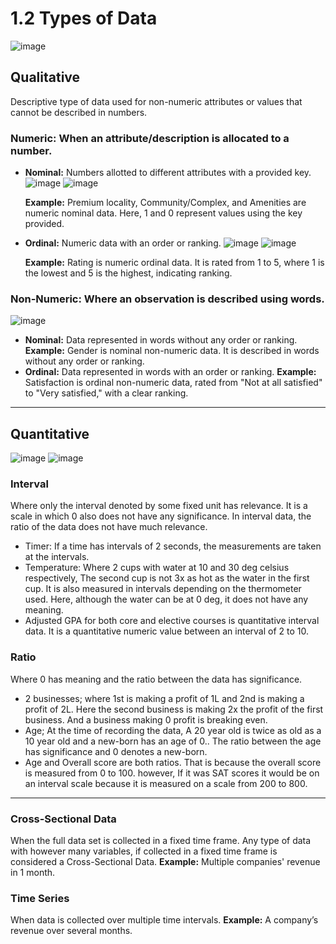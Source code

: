 # 1.2 Types of Data

![image](https://github.com/user-attachments/assets/c262568c-515f-4c41-b4b5-530891a22916)

## Qualitative
Descriptive type of data used for non-numeric attributes or values that cannot be described in numbers.

### Numeric: When an attribute/description is allocated to a number.
- **Nominal:** Numbers allotted to different attributes with a provided key.
![image](https://github.com/user-attachments/assets/742f1df5-32f2-4ea7-b835-2fff5905a4e6)
![image](https://github.com/user-attachments/assets/4757fd9c-9b64-46da-bb99-c782df8e21cb)

  **Example:** Premium locality, Community/Complex, and Amenities are numeric nominal data. Here, 1 and 0 represent values using the key provided.
- **Ordinal:** Numeric data with an order or ranking.
  ![image](https://github.com/user-attachments/assets/25817a36-ece0-4826-ad32-96b5342ade13)
![image](https://github.com/user-attachments/assets/478cb592-cfd0-4af6-9d71-fb8a855b451d)

  **Example:** Rating is numeric ordinal data. It is rated from 1 to 5, where 1 is the lowest and 5 is the highest, indicating ranking.

### Non-Numeric: Where an observation is described using words.
![image](https://github.com/user-attachments/assets/e8ad0d64-b87c-4aa5-900c-b4afcf730cf2)

- **Nominal:** Data represented in words without any order or ranking.
   **Example:** Gender is nominal non-numeric data. It is described in words without any order or ranking.
- **Ordinal:** Data represented in words with an order or ranking.
  **Example:** Satisfaction is ordinal non-numeric data, rated from "Not at all satisfied" to "Very satisfied," with a clear ranking.

---

## Quantitative
![image](https://github.com/user-attachments/assets/f4d71f52-3c5c-4c74-8086-7104b76083f5)
![image](https://github.com/user-attachments/assets/144e9cd3-e1b9-41c9-9e4c-455c1aac5fb8)

### Interval
Where only the interval denoted by some fixed unit has relevance. It is a scale in which 0 also does not have any significance. In interval data, the ratio of the data does not have much relevance.
  - Timer:  If a time has intervals of 2 seconds, the measurements are taken at the intervals.
  - Temperature: Where 2 cups with water at 10 and 30 deg celsius respectively, The second cup is not 3x as hot as the water in the first cup. It is also measured in intervals depending on the thermometer used. Here, although the water can be at 0 deg, it does not have any meaning.
  - Adjusted GPA for both core and elective courses is quantitative interval data. It is a quantitative numeric value between an interval of 2 to 10.

### Ratio
Where 0 has meaning and the ratio between the data has significance. 
  - 2 businesses; where 1st is making a profit of 1L and 2nd is making a profit of  2L. Here the second business is making 2x the profit of the first business. And a business making 0 profit is breaking even. 
  - Age; At the time of recording the data, A 20 year old is twice as old as a 10 year old and a new-born has an age of 0.. The ratio between the age has significance and 0 denotes a new-born.
  - Age and Overall score are both ratios. That is because the overall score is measured from 0 to 100. however, If it was SAT scores it would be on an interval scale because it is measured on a scale from 200 to 800.

---

### Cross-Sectional Data
When the full data set is collected in a fixed time frame. Any type of data with however many variables, if collected in a fixed time frame is considered a Cross-Sectional Data. 
**Example:** Multiple companies' revenue in 1 month. 

### Time Series
When data is collected over multiple time intervals.
**Example:** A company’s revenue over several months.
